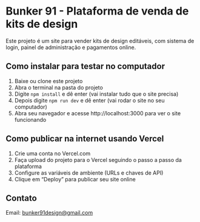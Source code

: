 # Bunker 91 - Plataforma de venda de kits de design

Este projeto é um site para vender kits de design editáveis, com sistema de login, painel de administração e pagamentos online.

## Como instalar para testar no computador

1. Baixe ou clone este projeto  
2. Abra o terminal na pasta do projeto  
3. Digite `npm install` e dê enter (vai instalar tudo que o site precisa)  
4. Depois digite `npm run dev` e dê enter (vai rodar o site no seu computador)  
5. Abra seu navegador e acesse http://localhost:3000 para ver o site funcionando

## Como publicar na internet usando Vercel

1. Crie uma conta no Vercel.com  
2. Faça upload do projeto para o Vercel seguindo o passo a passo da plataforma  
3. Configure as variáveis de ambiente (URLs e chaves de API)  
4. Clique em “Deploy” para publicar seu site online

## Contato

Email: bunker91design@gmail.com
